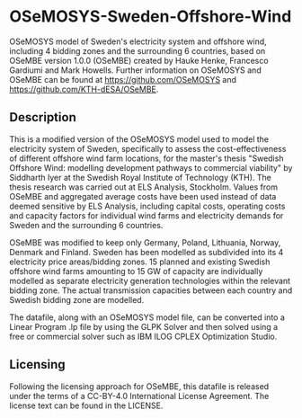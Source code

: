 # OSeMOSYS-Sweden-Offshore-Wind
OSeMOSYS model of Sweden's electricity system and offshore wind, including 4 bidding zones and the surrounding 6 countries, based on OSeMBE version 1.0.0 (OSeMBE) created by Hauke Henke, Francesco Gardiumi and Mark Howells. Further information on OSeMOSYS and OSeMBE can be found at https://github.com/OSeMOSYS and https://github.com/KTH-dESA/OSeMBE.

## Description
This is a modified version of the OSeMOSYS model used to model the electricity system of Sweden, specifically to assess the cost-effectiveness of different offshore wind farm locations, for the master's thesis "Swedish Offshore Wind: modelling development pathways to commercial viability" by Siddharth Iyer at the Swedish Royal Institute of Technology (KTH). The thesis research was carried out at ELS Analysis, Stockholm. Values from OSeMBE and aggregated average costs have been used instead of data deemed sensitive by ELS Analysis, including capital costs, operating costs and capacity factors for individual wind farms and electricity demands for Sweden and the surrounding 6 countries.

OSeMBE was modified to keep only Germany, Poland, Lithuania, Norway, Denmark and Finland. Sweden has been modelled as subdivided into its 4 electricity price areas/bidding zones. 15 planned and existing Swedish offshore wind farms amounting to 15 GW of capacity are individually modelled as separate electricity generation technologies within the relevant bidding zone. The actual transmission capacities between each country and Swedish bidding zone are modelled.

The datafile, along with an OSeMOSYS model file, can be converted into a Linear Program .lp file by using the GLPK Solver and then solved using a free or commercial solver such as IBM ILOG CPLEX Optimization Studio.

## Licensing
Following the licensing approach for OSeMBE, this datafile is released under the terms of a CC-BY-4.0 International License Agreement. The license text can be found in the LICENSE.
